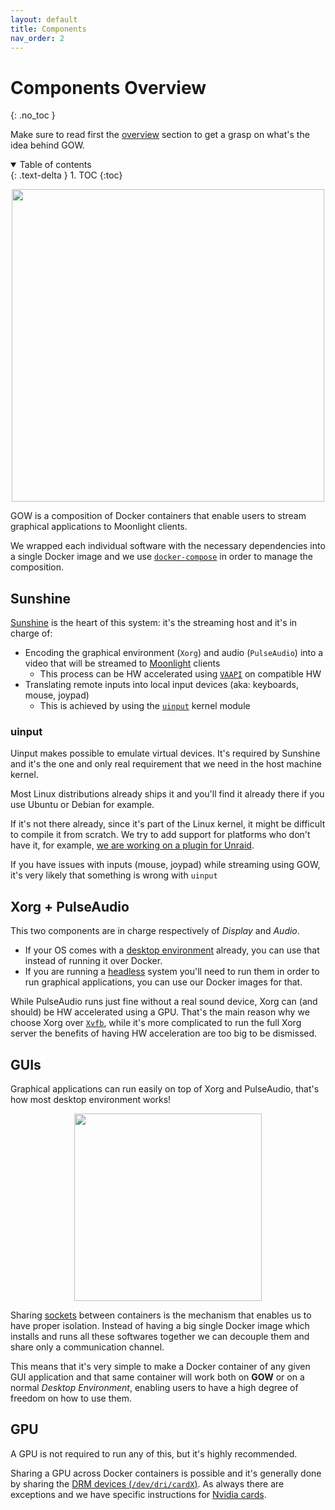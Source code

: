 ```yaml
---
layout: default
title: Components
nav_order: 2
---
```

# Components Overview
{: .no_toc }

Make sure to read first the [overview](/overview/overview/) section to get a grasp on what's the idea behind GOW.

<details open markdown="block">
  <summary>
    Table of contents
  </summary>
  {: .text-delta }
1. TOC
{:toc}
</details>

<p align="center">
  <img width="500" src="/assets/img/gow-diagram.svg">
</p>

GOW is a composition of Docker containers that enable users to stream graphical applications to Moonlight clients.

We wrapped each individual software with the necessary dependencies into a single Docker image and we use [`docker-compose`](https://docs.docker.com/compose/) in order to manage the composition.

## Sunshine

[Sunshine](https://github.com/loki-47-6F-64/sunshine) is the heart of this system: it's the streaming host and it's in charge of:
 - Encoding the graphical environment (`Xorg`) and audio (`PulseAudio`) into a video that will be streamed to [Moonlight](https://moonlight-stream.org/) clients
    - This process can be HW accelerated using [`VAAPI`](https://en.wikipedia.org/wiki/Video_Acceleration_API) on compatible HW
 - Translating remote inputs into local input devices (aka: keyboards, mouse, joypad)
    - This is achieved by using the [`uinput`](https://www.kernel.org/doc/html/v4.12/input/uinput.html) kernel module

### uinput

Uinput makes possible to emulate virtual devices. It's required by Sunshine and it's the one and only real requirement that we need in the host machine kernel.

Most Linux distributions already ships it and you'll find it already there if you use Ubuntu or Debian for example.

If it's not there already, since it's part of the Linux kernel, it might be difficult to compile it from scratch. We try to add support for platforms who don't have it, for example, [we are working on a plugin for Unraid](https://github.com/games-on-whales/unraid-plugin).

If you have issues with inputs (mouse, joypad) while streaming using GOW, it's very likely that something is wrong with `uinput`


## Xorg + PulseAudio

This two components are in charge respectively of *Display* and *Audio*. 

- If your OS comes with a [desktop environment](https://en.wikipedia.org/wiki/Desktop_environment) already, you can use that instead of running it over Docker.
- If you are running a [headless](https://en.wikipedia.org/wiki/Headless_computer) system you'll need to run them in order to run graphical applications, you can use our Docker images for that.

While PulseAudio runs just fine without a real sound device, Xorg can (and should) be HW accelerated using a GPU. That's the main reason why we choose Xorg over [`Xvfb`](https://en.wikipedia.org/wiki/Xvfb), while it's more complicated to run the full Xorg server the benefits of having HW acceleration are too big to be dismissed.

## GUIs

Graphical applications can run easily on top of Xorg and PulseAudio, that's how most desktop environment works!

<p align="center">
  <img width="300" src="/assets/img/gui-overview.svg">
</p>

Sharing [sockets](https://en.wikipedia.org/wiki/Unix_domain_socket) between containers is the mechanism that enables us to have proper isolation. Instead of having a big single Docker image which installs and runs all these softwares together we can decouple them and share only a communication channel.

This means that it's very simple to make a Docker container of any given GUI application and that same container will work both on **GOW** or on a normal *Desktop Environment*, enabling users to have a high degree of freedom on how to use them.

## GPU

A GPU is not required to run any of this, but it's highly recommended.

Sharing a GPU across Docker containers is possible and it's generally done by sharing the [DRM devices (`/dev/dri/cardX`)](https://en.wikipedia.org/wiki/Direct_Rendering_Manager). As always there are exceptions and we have specific instructions for [Nvidia cards](/configuration/nvidia/).